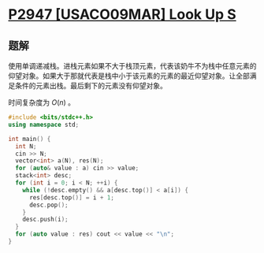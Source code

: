 # [P2947 \[USACO09MAR\] Look Up S](https://www.luogu.com.cn/problem/P2947)

## 题解
使用单调递减栈。进栈元素如果不大于栈顶元素，代表该奶牛不为栈中任意元素的仰望对象。如果大于那就代表是栈中小于该元素的元素的最近仰望对象。让全部满足条件的元素出栈。最后剩下的元素没有仰望对象。

时间复杂度为 $O(n)$ 。

```cpp
#include <bits/stdc++.h>
using namespace std;

int main() {
  int N;
  cin >> N;
  vector<int> a(N), res(N);
  for (auto& value : a) cin >> value;
  stack<int> desc;
  for (int i = 0; i < N; ++i) {
    while (!desc.empty() && a[desc.top()] < a[i]) {
      res[desc.top()] = i + 1;
      desc.pop();
    }
    desc.push(i);
  }
  for (auto value : res) cout << value << "\n";
}
```

